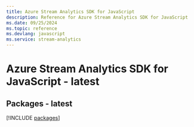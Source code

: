 ```yaml
---
title: Azure Stream Analytics SDK for JavaScript
description: Reference for Azure Stream Analytics SDK for JavaScript
ms.date: 09/25/2024
ms.topic: reference
ms.devlang: javascript
ms.service: stream-analytics
---
```

# Azure Stream Analytics SDK for JavaScript - latest
## Packages - latest
[!INCLUDE [packages](stream-analytics-index.md)]